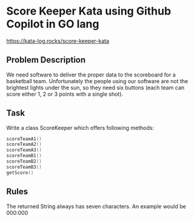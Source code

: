# Score Keeper Kata using Github Copilot in GO lang

https://kata-log.rocks/score-keeper-kata

## Problem Description

We need software to deliver the proper data to the scoreboard for a basketball team. Unfortunately the people using our
software are not the brightest lights under the sun, so they need six buttons (each team can score either 1, 2 or 3 
points with a single shot).

## Task

Write a class ScoreKeeper which offers following methods:

```go
scoreTeamA1()
scoreTeamA2()
scoreTeamA3()
scoreTeamB1()
scoreTeamB2()
scoreTeamB3()
getScore()
```

## Rules

The returned String always has seven characters. An example would be 000:000

